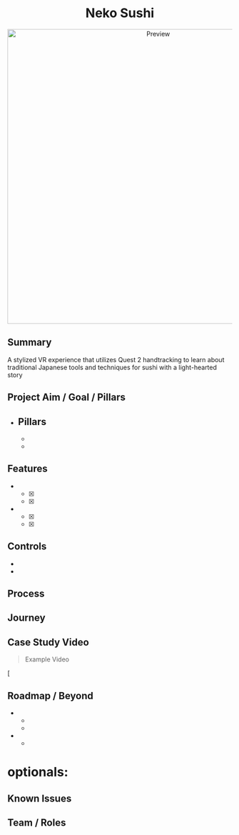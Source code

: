 <h1 align="center">Neko Sushi</h1>

<p align="center">
  <img alt="Preview" width="660" alt="preview" src="https://github.com/NickDutka/NekoSushi_URP/assets/104876986/2e02486b-8733-45a8-aff2-d225d003c7ed">
<p align="center">

## Summary
A stylized VR experience that utilizes Quest 2 handtracking to learn about traditional Japanese tools and techniques for sushi with a light-hearted story

## Project Aim / Goal / Pillars


* Pillars
  - 
  -  
  - 
    
## Features
* 
    - [x] 
    - [x] 
          
* 
    - [x] 
    - [x] 
          
## Controls
* 
* 

## Process 


## Journey



## Case Study Video 
> Example Video

[![]()
## Roadmap / Beyond

* 
    - 
    - 
          
* 
    - 
          
# optionals:

## Known Issues


## Team / Roles
